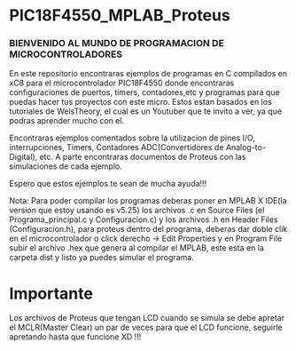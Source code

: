 # PIC18F4550_MPLAB_Proteus

### BIENVENIDO AL MUNDO DE PROGRAMACION DE MICROCONTROLADORES ###

En este repositorio encontraras ejemplos de programas en C compilados en xC8 para el microcontrolador
PIC18F4550 donde encontraras configuraciones de puertos, timers, contadores,etc y programas para que 
puedas hacer tus proyectos con este micro. Estos estan basados en los tutoriales de WelsTheory, el cual
es un Youtuber que te invito a ver, ya que podras aprender mucho con el.

Encontraras ejemplos comentados sobre la utilizacion de pines I/O, interrupciones, Timers, Contadores
ADC(Convertidores de Analog-to-Digital), etc. A parte encontraras documentos de Proteus con las
simulaciones de cada ejemplo.

Espero que estos ejemplos te sean de mucha ayuda!!!

Nota: Para poder compilar los programas deberas poner en MPLAB X IDE(la version que estoy usando es v5.25)
los archivos .c en Source Files (el Programa_principal.c y Configuracion.c) y los archivos .h en Header Files
(Configuracion.h), para proteus dentro del programa, deberas dar doble clik en el microcontrolador o click
derecho -> Edit Properties y en Program File subir el archivo .hex que genera al compilar el MPLAB, este esta
en la carpeta dist y listo ya puedes simular el programa.

# Importante

Los archivos de Proteus que tengan LCD cuando se simula se debe apretar el MCLR(Master Clear) un par de veces
para que el LCD funcione, seguirle apretando hasta que funcione XD !!!
